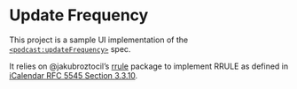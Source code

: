 # Update Frequency

This project is a sample UI implementation of the [`<podcast:updateFrequency>`](https://github.com/Podcastindex-org/podcast-namespace/pull/439) spec.

It relies on @jakubroztocil’s [rrule](https://github.com/jakubroztocil/rrule) package to implement RRULE as defined in [iCalendar RFC 5545 Section 3.3.10](https://www.rfc-editor.org/rfc/rfc5545#section-3.3.10).
